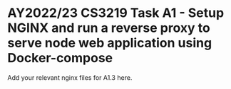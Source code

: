 # AY2022/23 CS3219 Task A1 - Setup NGINX and run a reverse proxy to serve node web application using Docker-compose

Add your relevant nginx files for A1.3 here.